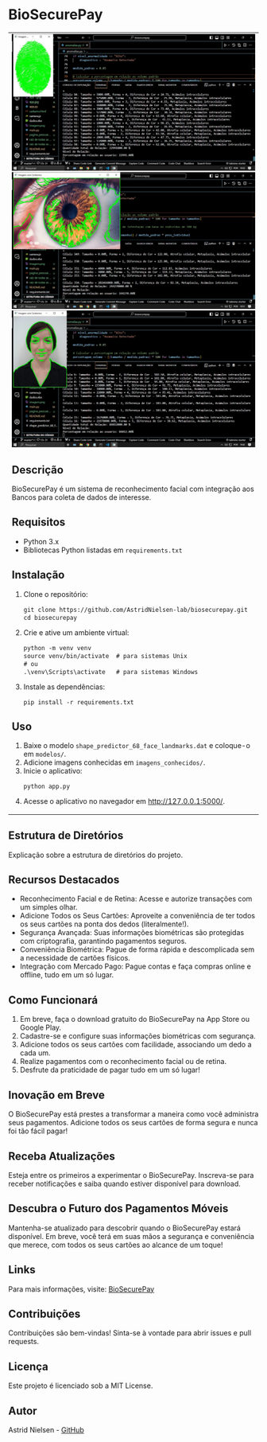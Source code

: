 # BioSecurePay

<table>
  <tr>
    <td>
     <img src="https://raw.githubusercontent.com/AstridNielsen-lab/BioSecurePay.github.io/main/reconhecer%20digital.jpeg" alt="BioSecurePay App">
     <img src="https://raw.githubusercontent.com/AstridNielsen-lab/BioSecurePay.github.io/main/reconhecer%20retina.jpeg" alt="BioSecurePay App">
     <img src="https://raw.githubusercontent.com/AstridNielsen-lab/BioSecurePay.github.io/main/reconhecer%20rosto.jpeg" alt="BioSecurePay App">     
  

<h2>Descrição</h2>
<p>BioSecurePay é um sistema de reconhecimento facial com integração aos Bancos para coleta de dados de interesse.</p>

<h2>Requisitos</h2>
<ul>
  <li>Python 3.x</li>
  <li>Bibliotecas Python listadas em <code>requirements.txt</code></li>
</ul>

<h2>Instalação</h2>
<ol>
  <li>Clone o repositório:</li>
  <pre><code>git clone https://github.com/AstridNielsen-lab/biosecurepay.git
cd biosecurepay</code></pre>

  <li>Crie e ative um ambiente virtual:</li>
  <pre><code>python -m venv venv
source venv/bin/activate  # para sistemas Unix
# ou
.\venv\Scripts\activate   # para sistemas Windows</code></pre>

  <li>Instale as dependências:</li>
  <pre><code>pip install -r requirements.txt</code></pre>
</ol>

<h2>Uso</h2>
<ol>
  <li>Baixe o modelo <code>shape_predictor_68_face_landmarks.dat</code> e coloque-o em <code>modelos/</code>.</li>
  <li>Adicione imagens conhecidas em <code>imagens_conhecidos/</code>.</li>
  <li>Inicie o aplicativo:</li>
  <pre><code>python app.py</code></pre>
  <li>Acesse o aplicativo no navegador em <a href="http://127.0.0.1:5000/" target="_blank">http://127.0.0.1:5000/</a>.</li>
</ol>

</td>
  </tr>
</table>

<h2>Estrutura de Diretórios</h2>
<p>Explicação sobre a estrutura de diretórios do projeto.</p>

<h2>Recursos Destacados</h2>
<ul>
  <li>Reconhecimento Facial e de Retina: Acesse e autorize transações com um simples olhar.</li>
  <li>Adicione Todos os Seus Cartões: Aproveite a conveniência de ter todos os seus cartões na ponta dos dedos (literalmente!).</li>
  <li>Segurança Avançada: Suas informações biométricas são protegidas com criptografia, garantindo pagamentos seguros.</li>
  <li>Conveniência Biométrica: Pague de forma rápida e descomplicada sem a necessidade de cartões físicos.</li>
  <li>Integração com Mercado Pago: Pague contas e faça compras online e offline, tudo em um só lugar.</li>
</ul>

<h2>Como Funcionará</h2>
<ol>
  <li>Em breve, faça o download gratuito do BioSecurePay na App Store ou Google Play.</li>
  <li>Cadastre-se e configure suas informações biométricas com segurança.</li>
  <li>Adicione todos os seus cartões com facilidade, associando um dedo a cada um.</li>
  <li>Realize pagamentos com o reconhecimento facial ou de retina.</li>
  <li>Desfrute da praticidade de pagar tudo em um só lugar!</li>
</ol>

<h2>Inovação em Breve</h2>
<p>O BioSecurePay está prestes a transformar a maneira como você administra seus pagamentos. Adicione todos os seus cartões de forma segura e nunca foi tão fácil pagar!</p>

<h2>Receba Atualizações</h2>
<p>Esteja entre os primeiros a experimentar o BioSecurePay. Inscreva-se para receber notificações e saiba quando estiver disponível para download.</p>

<h2>Descubra o Futuro dos Pagamentos Móveis</h2>
<p>Mantenha-se atualizado para descobrir quando o BioSecurePay estará disponível. Em breve, você terá em suas mãos a segurança e conveniência que merece, com todos os seus cartões ao alcance de um toque!</p>

<h2>Links</h2>
<p>Para mais informações, visite: <a href="https://radiotatuapefm.wixsite.com/biosecurepay" target="_blank">BioSecurePay</a></p>

<h2>Contribuições</h2>
<p>Contribuições são bem-vindas! Sinta-se à vontade para abrir issues e pull requests.</p>

<h2>Licença</h2>
<p>Este projeto é licenciado sob a MIT License.</p>

<h2>Autor</h2>
<p>Astrid Nielsen - <a href="https://github.com/AstridNielsen-lab" target="_blank">GitHub</a></p>
